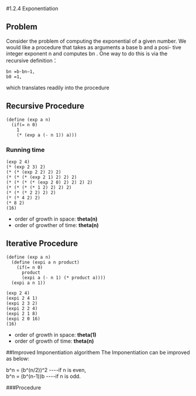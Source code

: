 #1.2.4 Exponentiation
## Problem
Consider the problem of computing the exponential of a given number. We would like a procedure that takes as arguments a base b and a posi- tive integer exponent n and computes bn . One way to do this is via the recursive definition：  	bn =b·bn−1, 	b0 =1,which translates readily into the procedure
## Recursive Procedure
```
(define (exp a n)
  (if(= n 0)
    1
    (* (exp a (- n 1)) a)))```### Running time

```(exp 2 4)
(* (exp 2 3) 2)
(* (* (exp 2 2) 2) 2)
(* (* (* (exp 2 1) 2) 2) 2)
(* (* (* (* (exp 2 0) 2) 2) 2) 2)
(* (* (* (* 1 2) 2) 2) 2)
(* (* (* 2 2) 2) 2)
(* (* 4 2) 2)
(* 8 2)
(16)
```
- order of growth in space:  **theta(n)**  
- order of growther of time: **theta(n)**

## Iterative Procedure

```
(define (exp a n)
  (define (expi a n product)
    (if(= n 0)
      product
      (expi a (- n 1) (* product a))))
  (expi a n 1))
```

``` 
(exp 2 4)
(expi 2 4 1)
(expi 2 3 2)
(expi 2 2 4)
(expi 2 1 8)
(expi 2 0 16)
(16) 
``` 
- order of growth in space: **theta(1)**  
- order of growth of time: **theta(n)**

##Improved Imponentiation algorithem
The Imponentiation can be improved as below:

b^n = (b^(n/2))^2     ----if n is even,   
b^n = (b^(n-1))b      ----if n is odd.

###Procedure



